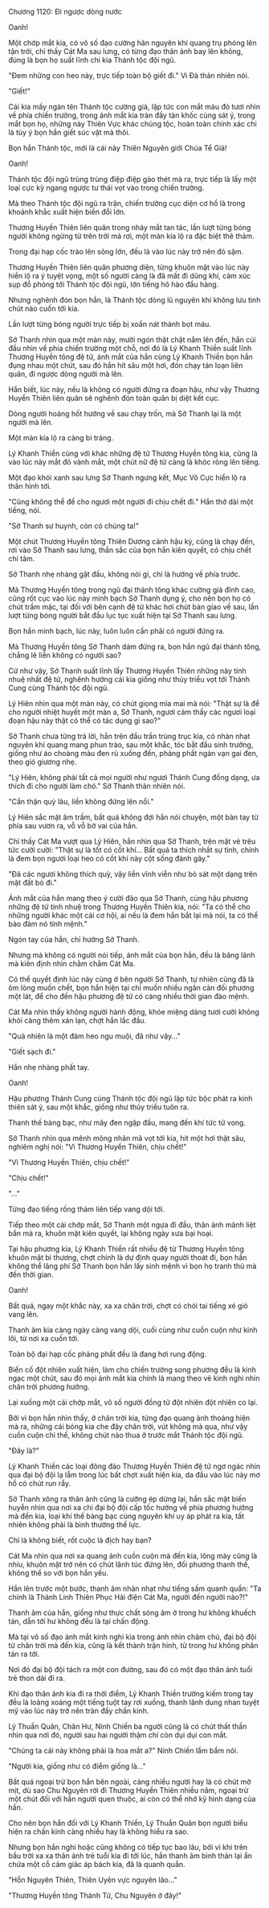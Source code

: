 




Chương 1120: Đi ngược dòng nước


Oanh!

Một chớp mắt kia, có vô số đạo cường hãn nguyên khí quang trụ phóng lên tận trời, chỉ thấy Cát Ma sau lưng, có từng đạo thân ảnh bay lên không, đúng là bọn họ suất lĩnh chi kia Thánh tộc đội ngũ.

"Đem những con heo này, trực tiếp toàn bộ giết đi." Vi Đà thản nhiên nói.

"Giết!"

Cái kia mấy ngàn tên Thánh tộc cường giả, lập tức con mắt màu đỏ tươi nhìn về phía chiến trường, trong ánh mắt kia tràn đầy tàn khốc cùng sát ý, trong mắt bọn họ, những này Thiên Vực khác chủng tộc, hoàn toàn chính xác chỉ là tùy ý bọn hắn giết súc vật mà thôi.

Bọn hắn Thánh tộc, mới là cái này Thiên Nguyên giới Chúa Tể Giả!

Oanh!

Thánh tộc đội ngũ trùng trùng điệp điệp gào thét mà ra, trực tiếp là lấy một loại cực kỳ ngang ngược tư thái vọt vào trong chiến trường.

Mà theo Thánh tộc đội ngũ ra trận, chiến trường cục diện cơ hồ là trong khoảnh khắc xuất hiện biến đổi lớn.

Thương Huyền Thiên liên quân trong nháy mắt tan tác, lần lượt từng bóng người không ngừng từ trên trời mà rơi, một màn kia lộ ra đặc biệt thê thảm.

Trong đại hạp cốc trào lên sông lớn, đều là vào lúc này trở nên đỏ sậm.

Thương Huyền Thiên liên quân phương diện, từng khuôn mặt vào lúc này hiển lộ ra ý tuyệt vọng, một số người càng là đã mất đi dũng khí, cảm xúc sụp đổ phóng tới Thánh tộc đội ngũ, lớn tiếng hô hào đầu hàng.

Nhưng nghênh đón bọn hắn, là Thánh tộc dòng lũ nguyên khí không lưu tình chút nào cuốn tới kia.

Lần lượt từng bóng người trực tiếp bị xoắn nát thành bọt máu.

Sở Thanh nhìn qua một màn này, mười ngón thật chặt nắm lên đến, hắn cúi đầu nhìn về phía chiến trường một chỗ, nơi đó là Lý Khanh Thiền suất lĩnh Thương Huyền tông đệ tử, ánh mắt của hắn cùng Lý Khanh Thiền bọn hắn đụng nhau một chút, sau đó hắn hít sâu một hơi, đón chạy tán loạn liên quân, đi ngược dòng người mà lên.

Hắn biết, lúc này, nếu là không có người đứng ra đoạn hậu, như vậy Thương Huyền Thiên liên quân sẽ nghênh đón toàn quân bị diệt kết cục.

Dòng người hoảng hốt hướng về sau chạy trốn, mà Sở Thanh lại là một người mà lên.

Một màn kia lộ ra càng bi tráng.

Lý Khanh Thiền cùng với khác những đệ tử Thương Huyền tông kia, cũng là vào lúc này mắt đỏ vành mắt, một chút nữ đệ tử càng là khóc ròng lên tiếng.

Một đạo khói xanh sau lưng Sở Thanh ngưng kết, Mục Vô Cực hiển lộ ra thân hình tới.

"Cũng không thể để cho ngươi một người đi chịu chết đi." Hắn thở dài một tiếng, nói.

"Sở Thanh sư huynh, còn có chúng ta!"

Một chút Thương Huyền tông Thiên Dương cảnh hậu kỳ, cũng là chạy đến, rơi vào Sở Thanh sau lưng, thần sắc của bọn hắn kiên quyết, có chịu chết chi tâm.

Sở Thanh nhẹ nhàng gật đầu, không nói gì, chỉ là hướng về phía trước.

Mà Thương Huyền tông trong ngũ đại thánh tông khác cường giả đỉnh cao, cũng rốt cục vào lúc này minh bạch Sở Thanh dụng ý, cho nên bọn họ có chút trầm mặc, tại đối với bên cạnh đệ tử khác hơi chút bàn giao về sau, lần lượt từng bóng người bắt đầu lục tục xuất hiện tại Sở Thanh sau lưng.

Bọn hắn minh bạch, lúc này, luôn luôn cần phải có người đứng ra.

Mà Thương Huyền tông Sở Thanh dám đứng ra, bọn hắn ngũ đại thánh tông, chẳng lẽ liền không có người sao?

Cứ như vậy, Sở Thanh suất lĩnh lấy Thương Huyền Thiên những này tinh nhuệ nhất đệ tử, nghênh hướng cái kia giống như thủy triều vọt tới Thánh Cung cùng Thánh tộc đội ngũ.

Lý Hiên nhìn qua một màn này, có chút giọng mỉa mai mà nói: "Thật sự là để cho người nhiệt huyết một màn a, Sở Thanh, ngươi cảm thấy các ngươi loại đoạn hậu này thật có thể có tác dụng gì sao?"

Sở Thanh chưa từng trả lời, hắn trên đầu trần trùng trục kia, có nhàn nhạt nguyên khí quang mang phun trào, sau một khắc, tóc bắt đầu sinh trưởng, giống như áo choàng màu đen rủ xuống đến, phảng phất ngàn vạn gai đen, theo gió giương nhẹ.

"Lý Hiên, không phải tất cả mọi người như ngươi Thánh Cung đồng dạng, ưa thích đi cho người làm chó." Sở Thanh thản nhiên nói.

"Cẩn thận quỳ lâu, liền không đứng lên nổi."

Lý Hiên sắc mặt âm trầm, bất quá không đợi hắn nói chuyện, một bàn tay từ phía sau vươn ra, vỗ vỗ bờ vai của hắn.

Chỉ thấy Cát Ma vượt qua Lý Hiên, hắn nhìn qua Sở Thanh, trên mặt vẻ trêu tức cười cười: "Thật sự là tốt có cốt khí... Bất quá ta thích nhất sự tình, chính là đem bọn ngươi loại heo có cốt khí này cột sống đánh gãy."

"Đã các ngươi không thích quỳ, vậy liền vĩnh viễn như bò sát một dạng trên mặt đất bò đi."

Ánh mắt của hắn mang theo ý cười đảo qua Sở Thanh, cùng hậu phương những đệ tử tinh nhuệ trong Thương Huyền Thiên kia, nói: "Ta có thể cho những người khác một cái cơ hội, ai nếu là đem hắn bắt lại mà nói, ta có thể bảo đảm nó tính mệnh."

Ngón tay của hắn, chỉ hướng Sở Thanh.

Nhưng mà không có người nói tiếp, ánh mắt của bọn hắn, đều là băng lãnh mà kiên định nhìn chằm chằm Cát Ma.

Có thể quyết định lúc này cùng ở bên người Sở Thanh, tự nhiên cũng đã là ôm lòng muốn chết, bọn hắn hiện tại chỉ muốn nhiều ngăn cản đối phương một lát, để cho đến hậu phương đệ tử có càng nhiều thời gian đào mệnh.

Cát Ma nhìn thấy không người hành động, khóe miệng dáng tươi cười không khỏi càng thêm xán lạn, chợt hắn lắc đầu.

"Quả nhiên là một đám heo ngu muội, đã như vậy..."

"Giết sạch đi."

Hắn nhẹ nhàng phất tay.

Oanh!

Hậu phương Thánh Cung cùng Thánh tộc đội ngũ lập tức bộc phát ra kinh thiên sát ý, sau một khắc, giống như thủy triều tuôn ra.

Thanh thế bàng bạc, như mây đen ngập đầu, mang đến khí tức tử vong.

Sở Thanh nhìn qua mênh mông nhân mã vọt tới kia, hít một hơi thật sâu, nghiêm nghị nói: "Vì Thương Huyền Thiên, chịu chết!"

"Vì Thương Huyền Thiên, chịu chết!"

"Chịu chết!"

"..."

Từng đạo tiếng rống thảm liên tiếp vang dội tới.

Tiếp theo một cái chớp mắt, Sở Thanh một ngựa đi đầu, thân ảnh mãnh liệt bắn mà ra, khuôn mặt kiên quyết, lại không ngày xưa bại hoại.

Tại hậu phương kia, Lý Khanh Thiền rất nhiều đệ tử Thương Huyền tông khuôn mặt bi thương, chợt chính là dự định quay người thoát đi, bọn hắn không thể lãng phí Sở Thanh bọn hắn lấy sinh mệnh vì bọn họ tranh thủ mà đến thời gian.

Oanh!

Bất quá, ngay một khắc này, xa xa chân trời, chợt có chói tai tiếng xé gió vang lên.

Thanh âm kia càng ngày càng vang dội, cuối cùng như cuồn cuộn như kinh lôi, từ nơi xa cuốn tới.

Toàn bộ đại hạp cốc phảng phất đều là đang hơi rung động.

Biến cố đột nhiên xuất hiện, làm cho chiến trường song phương đều là kinh ngạc một chút, sau đó mọi ánh mắt kia chính là mang theo vẻ kinh nghi nhìn chân trời phương hướng.

Lại xuống một cái chớp mắt, vô số người đồng tử đột nhiên đột nhiên co lại.

Bởi vì bọn hắn nhìn thấy, ở chân trời kia, từng đạo quang ảnh thoáng hiện mà ra, những cái bóng kia che đậy chân trời, vút không mà qua, như vậy cuồn cuộn chi thế, không chút nào thua ở trước mắt Thánh tộc đội ngũ.

"Đây là?"

Lý Khanh Thiền các loại đông đảo Thương Huyền Thiên đệ tử ngơ ngác nhìn qua đại bộ đội lạ lẫm trong lúc bất chợt xuất hiện kia, da đầu vào lúc này mơ hồ có chút run rẩy.

Sở Thanh xông ra thân ảnh cũng là cưỡng ép dừng lại, hắn sắc mặt biến huyễn nhìn qua nơi xa chi đại bộ đội cấp tốc hướng về phía phương hướng mà đến kia, loại khí thế bàng bạc cùng nguyên khí uy áp phát ra kia, tất nhiên không phải là bình thường thế lực.

Chỉ là không biết, rốt cuộc là địch hay bạn?

Cát Ma nhìn qua nơi xa quang ảnh cuồn cuộn mà đến kia, lông mày cũng là nhíu, khuôn mặt trở nên có chút lãnh túc đứng lên, đối phương thanh thế, không thể so với bọn hắn yếu.

Hắn lên trước một bước, thanh âm nhàn nhạt như tiếng sấm quanh quẩn: "Ta chính là Thánh Linh Thiên Phục Hải điện Cát Ma, người đến người nào?!"

Thanh âm của hắn, giống như thực chất sóng âm ở trong hư không khuếch tán, dẫn tới hư không đều là tại chấn động.

Mà tại vô số đạo ánh mắt kinh nghi kia trong ánh nhìn chăm chú, đại bộ đội từ chân trời mà đến kia, cũng là kết thành trận hình, từ trong hư không phân tán ra tới.

Nơi đó đại bộ đội tách ra một con đường, sau đó có một đạo thân ảnh tuổi trẻ thon dài đi ra.

Khi đạo thân ảnh kia đi ra thời điểm, Lý Khanh Thiền trường kiếm trong tay đều là loảng xoảng một tiếng tuột tay rơi xuống, thanh lãnh dung nhan tuyệt mỹ vào lúc này trở nên tràn đầy chấn kinh.

Lý Thuần Quân, Chân Hư, Ninh Chiến ba người cũng là có chút thất thần nhìn qua nơi đó, người sau hai người thậm chí còn dụi dụi con mắt.

"Chúng ta cái này không phải là hoa mắt a?" Ninh Chiến lẩm bẩm nói.

"Người kia, giống như có điểm giống là..."

Bất quá ngoại trừ bọn hắn bên ngoài, càng nhiều người hay là có chút mờ mịt, dù sao Chu Nguyên rời đi Thương Huyền Thiên nhiều năm, ngoại trừ một chút đối với hắn người quen thuộc, ai còn có thể nhớ kỹ hình dạng của hắn.

Cho nên bọn hắn đối với Lý Khanh Thiền, Lý Thuần Quân bọn người biểu hiện ra chấn kinh càng nhiều hay là không hiểu ra sao.

Nhưng bọn hắn nghi hoặc cũng không có tiếp tục bao lâu, bởi vì khi trên bầu trời xa xa thân ảnh trẻ tuổi kia đi tới lúc, hắn thanh âm bình thản lại ẩn chứa một cỗ cảm giác áp bách kia, đã là quanh quẩn.

"Hỗn Nguyên Thiên, Thiên Uyên vực nguyên lão..."

"Thương Huyền tông Thánh Tử, Chu Nguyên ở đây!"




